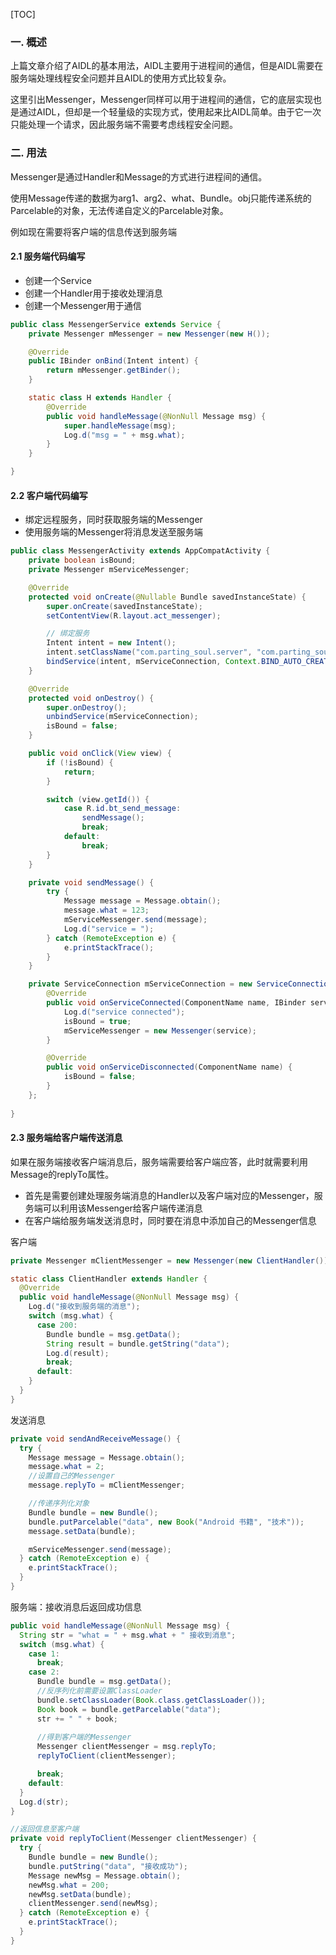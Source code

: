 [TOC]

### 一. 概述

​	上篇文章介绍了AIDL的基本用法，AIDL主要用于进程间的通信，但是AIDL需要在服务端处理线程安全问题并且AIDL的使用方式比较复杂。

​	这里引出Messenger，Messenger同样可以用于进程间的通信，它的底层实现也是通过AIDL，但却是一个轻量级的实现方式，使用起来比AIDL简单。由于它一次只能处理一个请求，因此服务端不需要考虑线程安全问题。

### 二. 用法

Messenger是通过Handler和Message的方式进行进程间的通信。

使用Message传递的数据为arg1、arg2、what、Bundle。obj只能传递系统的Parcelable的对象，无法传递自定义的Parcelable对象。

例如现在需要将客户端的信息传送到服务端

#### 2.1 服务端代码编写

- 创建一个Service
- 创建一个Handler用于接收处理消息
- 创建一个Messenger用于通信

```java
public class MessengerService extends Service {
    private Messenger mMessenger = new Messenger(new H());

    @Override
    public IBinder onBind(Intent intent) {
        return mMessenger.getBinder();
    }

    static class H extends Handler {
        @Override
        public void handleMessage(@NonNull Message msg) {
            super.handleMessage(msg);
            Log.d("msg = " + msg.what);
        }
    }

}
```

#### 2.2 客户端代码编写

- 绑定远程服务，同时获取服务端的Messenger
- 使用服务端的Messenger将消息发送至服务端

```java
public class MessengerActivity extends AppCompatActivity {
    private boolean isBound;
    private Messenger mServiceMessenger;

    @Override
    protected void onCreate(@Nullable Bundle savedInstanceState) {
        super.onCreate(savedInstanceState);
        setContentView(R.layout.act_messenger);

        // 绑定服务
        Intent intent = new Intent();
        intent.setClassName("com.parting_soul.server", "com.parting_soul.server.MessengerService");
        bindService(intent, mServiceConnection, Context.BIND_AUTO_CREATE);
    }

    @Override
    protected void onDestroy() {
        super.onDestroy();
        unbindService(mServiceConnection);
        isBound = false;
    }

    public void onClick(View view) {
        if (!isBound) {
            return;
        }

        switch (view.getId()) {
            case R.id.bt_send_message:
                sendMessage();
                break;
            default:
                break;
        }
    }

    private void sendMessage() {
        try {
            Message message = Message.obtain();
            message.what = 123;
            mServiceMessenger.send(message);
            Log.d("service = ");
        } catch (RemoteException e) {
            e.printStackTrace();
        }
    }

    private ServiceConnection mServiceConnection = new ServiceConnection() {
        @Override
        public void onServiceConnected(ComponentName name, IBinder service) {
            Log.d("service connected");
            isBound = true;
            mServiceMessenger = new Messenger(service);
        }

        @Override
        public void onServiceDisconnected(ComponentName name) {
            isBound = false;
        }
    };
  
}
```

#### 2.3 服务端给客户端传送消息

如果在服务端接收客户端消息后，服务端需要给客户端应答，此时就需要利用Message的replyTo属性。

- 首先是需要创建处理服务端消息的Handler以及客户端对应的Messenger，服务端可以利用该Messenger给客户端传递消息
- 在客户端给服务端发送消息时，同时要在消息中添加自己的Messenger信息

客户端

```java
private Messenger mClientMessenger = new Messenger(new ClientHandler());

static class ClientHandler extends Handler {
  @Override
  public void handleMessage(@NonNull Message msg) {
    Log.d("接收到服务端的消息");
    switch (msg.what) {
      case 200:
        Bundle bundle = msg.getData();
        String result = bundle.getString("data");
        Log.d(result);
        break;
      default:
    }
  }
}
```

发送消息

```java
private void sendAndReceiveMessage() {
  try {
    Message message = Message.obtain();
    message.what = 2;
    //设置自己的Messenger
    message.replyTo = mClientMessenger;

    //传递序列化对象
    Bundle bundle = new Bundle();
    bundle.putParcelable("data", new Book("Android 书籍", "技术"));
    message.setData(bundle);

    mServiceMessenger.send(message);
  } catch (RemoteException e) {
    e.printStackTrace();
  }
}
```

服务端：接收消息后返回成功信息

```java
public void handleMessage(@NonNull Message msg) {
  String str = "what = " + msg.what + " 接收到消息";
  switch (msg.what) {
    case 1:
      break;
    case 2:
      Bundle bundle = msg.getData();
      //反序列化前需要设置ClassLoader
      bundle.setClassLoader(Book.class.getClassLoader());
      Book book = bundle.getParcelable("data");
      str += " " + book;
      
      //得到客户端的Messenger
      Messenger clientMessenger = msg.replyTo;
      replyToClient(clientMessenger);

      break;
    default:
  }
  Log.d(str);
}

//返回信息至客户端
private void replyToClient(Messenger clientMessenger) {
  try {
    Bundle bundle = new Bundle();
    bundle.putString("data", "接收成功");
    Message newMsg = Message.obtain();
    newMsg.what = 200;
    newMsg.setData(bundle);
    clientMessenger.send(newMsg);
  } catch (RemoteException e) {
    e.printStackTrace();
  }
}
```



